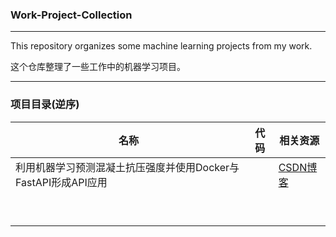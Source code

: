 ### Work-Project-Collection

---

This repository organizes some machine learning projects from my work.

这个仓库整理了一些工作中的机器学习项目。

---

### 项目目录(逆序)

| 名称                                                           | 代码 | 相关资源                                                                                 |
| -------------------------------------------------------------- | ---- | ---------------------------------------------------------------------------------------- |
| 利用机器学习预测混凝土抗压强度并使用Docker与FastAPI形成API应用 |      | [CSDN博客](https://blog.csdn.net/AIHUBEI/article/details/143086226?spm=1001.2014.3001.5502) |
|                                                                |      |                                                                                          |
|                                                                |      |                                                                                          |
|                                                                |      |                                                                                          |
|                                                                |      |                                                                                          |
|                                                                |      |                                                                                          |
|                                                                |      |                                                                                          |
|                                                                |      |                                                                                          |
|                                                                |      |                                                                                          |
|                                                                |      |                                                                                          |
